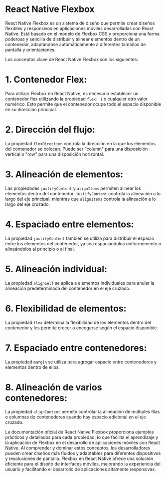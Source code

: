 # React Native Flexbox

React Native Flexbox es un sistema de diseño que permite crear diseños flexibles y responsivos en aplicaciones móviles desarrolladas con React Native. Está basado en el modelo de Flexbox CSS y proporciona una forma poderosa y sencilla de distribuir y alinear elementos dentro de un contenedor, adaptándose automáticamente a diferentes tamaños de pantalla y orientaciones.

Los conceptos clave de React Native Flexbox son los siguientes:

# 1. Contenedor Flex:
 Para utilizar Flexbox en React Native, es necesario establecer un contenedor flex utilizando la propiedad `flex: 1` o cualquier otro valor numérico. Esto permite que el contenedor ocupe todo el espacio disponible en su dirección principal.

# 2. Dirección del flujo:
 La propiedad `flexDirection` controla la dirección en la que los elementos del contenedor se colocan. Puede ser "column" para una disposición vertical o "row" para una disposición horizontal.

# 3. Alineación de elementos:
 Las propiedades `justifyContent` y `alignItems` permiten alinear los elementos dentro del contenedor. `justifyContent` controla la alineación a lo largo del eje principal, mientras que `alignItems` controla la alineación a lo largo del eje cruzado.

# 4. Espaciado entre elementos:
 La propiedad `justifyContent` también se utiliza para distribuir el espacio entre los elementos del contenedor, ya sea espaciándolos uniformemente o alineándolos al principio o al final.

# 5. Alineación individual:
 La propiedad `alignSelf` se aplica a elementos individuales para anular la alineación predeterminada del contenedor en el eje cruzado.

# 6. Flexibilidad de elementos:
 La propiedad `flex` determina la flexibilidad de los elementos dentro del contenedor y les permite crecer o encogerse según el espacio disponible.

# 7. Espaciado entre contenedores:
 La propiedad `margin` se utiliza para agregar espacio entre contenedores y elementos dentro de ellos.

# 8. Alineación de varios contenedores:
 La propiedad `alignContent` permite controlar la alineación de múltiples filas o columnas de contenedores cuando hay espacio adicional en el eje cruzado.

La documentación oficial de React Native Flexbox proporciona ejemplos prácticos y detallados para cada propiedad, lo que facilita el aprendizaje y la aplicación de Flexbox en el desarrollo de aplicaciones móviles con React Native. Al comprender y dominar estos conceptos, los desarrolladores pueden crear diseños más fluidos y adaptables para diferentes dispositivos y resoluciones de pantalla. Flexbox en React Native ofrece una solución eficiente para el diseño de interfaces móviles, mejorando la experiencia del usuario y facilitando el desarrollo de aplicaciones altamente responsivas.